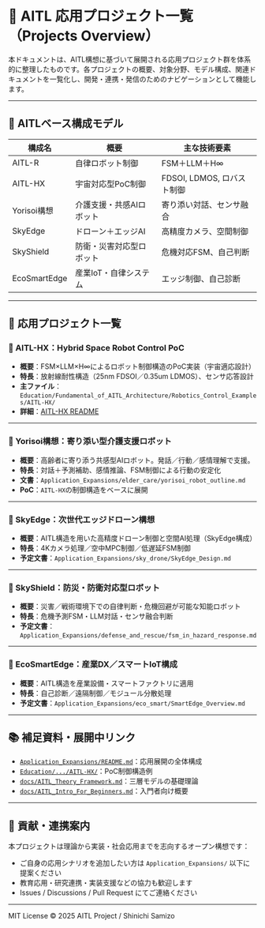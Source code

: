 # 📄 AITL 応用プロジェクト一覧（Projects Overview）

本ドキュメントは、AITL構想に基づいて展開される応用プロジェクト群を体系的に整理したものです。各プロジェクトの概要、対象分野、モデル構成、関連ドキュメントを一覧化し、開発・連携・発信のためのナビゲーションとして機能します。

---

## 🧠 AITLベース構成モデル

| 構成名      | 概要                              | 主な技術要素         |
|-------------|-----------------------------------|----------------------|
| AITL-R       | 自律ロボット制御                 | FSM＋LLM＋H∞         |
| AITL-HX      | 宇宙対応型PoC制御                | FDSOI, LDMOS, ロバスト制御 |
| Yorisoi構想  | 介護支援・共感AIロボット         | 寄り添い対話、センサ融合 |
| SkyEdge      | ドローン＋エッジAI               | 高精度カメラ、空間制御 |
| SkyShield    | 防衛・災害対応型ロボット         | 危機対応FSM、自己判断 |
| EcoSmartEdge | 産業IoT・自律システム            | エッジ制御、自己診断   |

---

## 🚀 応用プロジェクト一覧

### 🔹 AITL-HX：Hybrid Space Robot Control PoC

- **概要**：FSM×LLM×H∞によるロボット制御構造のPoC実装（宇宙適応設計）
- **特長**：放射線耐性構造（25nm FDSOI／0.35um LDMOS）、センサ応答設計
- **主ファイル**：`Education/Fundamental_of_AITL_Architecture/Robotics_Control_Examples/AITL-HX/`
- **詳細**：[AITL-HX README](../Education/Fundamental_of_AITL_Architecture/Robotics_Control_Examples/AITL-HX/README.md)

---

### 🔹 Yorisoi構想：寄り添い型介護支援ロボット

- **概要**：高齢者に寄り添う共感型AIロボット。発話／行動／感情理解で支援。
- **特長**：対話＋予測補助、感情推論、FSM制御による行動の安定化
- **文書**：`Application_Expansions/elder_care/yorisoi_robot_outline.md`
- **PoC**：`AITL-HX`の制御構造をベースに展開

---

### 🔹 SkyEdge：次世代エッジドローン構想

- **概要**：AITL構造を用いた高精度ドローン制御と空間AI処理（SkyEdge構成）
- **特長**：4Kカメラ処理／空中MPC制御／低遅延FSM制御
- **予定文書**：`Application_Expansions/sky_drone/SkyEdge_Design.md`

---

### 🔹 SkyShield：防災・防衛対応型ロボット

- **概要**：災害／戦術環境下での自律判断・危機回避が可能な知能ロボット
- **特長**：危機予測FSM・LLM対話・センサ融合判断
- **予定文書**：`Application_Expansions/defense_and_rescue/fsm_in_hazard_response.md`

---

### 🔹 EcoSmartEdge：産業DX／スマートIoT構成

- **概要**：AITL構造を産業設備・スマートファクトリに適用
- **特長**：自己診断／遠隔制御／モジュール分散処理
- **予定文書**：`Application_Expansions/eco_smart/SmartEdge_Overview.md`

---

## 📚 補足資料・展開中リンク

- [`Application_Expansions/README.md`](../Application_Expansions/README.md)：応用展開の全体構成
- [`Education/.../AITL-HX/`](../Education/Fundamental_of_AITL_Architecture/Robotics_Control_Examples/AITL-HX/)：PoC制御構造例
- [`docs/AITL_Theory_Framework.md`](AITL_Theory_Framework.md)：三層モデルの基礎理論
- [`docs/AITL_Intro_For_Beginners.md`](AITL_Intro_For_Beginners.md)：入門者向け概要

---

## 🤝 貢献・連携案内

本プロジェクトは理論から実装・社会応用までを志向するオープン構想です：

- ご自身の応用シナリオを追加したい方は `Application_Expansions/` 以下に提案ください
- 教育応用・研究連携・実装支援などの協力も歓迎します
- Issues / Discussions / Pull Request にてご連絡ください

---

MIT License © 2025 AITL Project / Shinichi Samizo
